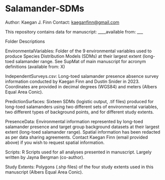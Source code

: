 # Salamander-SDMs
Author: Kaegan J. Finn
Contact: kaeganfinn@gmail.com

This repository contains data for manuscript: ____available from: ___

Folder Descriptions

EnvironmentalVariables: Folder of the 9 environmental variables used to produce Species Distribution Models (SDMs) at their largest extent (long-toed salamander range. See SupMat of main manuscript for acronym definitions (available from: X) 

IndependentSurveys.csv: Long-toed salamander presence absence survey information conducted by Kaegan Finn and Dustin Snider in 2023. Coordinates are provided in decimal degrees (WGS84) and meters (Albers Equal Area Conic). 

PredictionSurfaces: Sixteen SDMs (logistic output, .tif files) produced for long-toed salamanders using two different sets of environmental variables, two different types of background points, and for different study extents. 

PresenceData: Environmental information represented by long-toed salamander presence and target group background datasets at their largest extent (long-toed salamander range).  Spatial information has been redacted as per data sharing agreements. Contact Kaegan Finn (email provided above) if you wish to request spatial information.

Scripts: R Scripts used for all analyses presented in manuscript. Largely written by Jayna Bergman (co-author). 

Study Extents: Polygons (.shp files) of the four study extents used in this manuscript (Albers Equal Area Conic).




